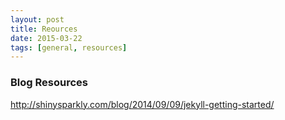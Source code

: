 ```yaml
---
layout: post
title: Reources
date: 2015-03-22
tags: [general, resources]
---
```


### Blog Resources
http://shinysparkly.com/blog/2014/09/09/jekyll-getting-started/